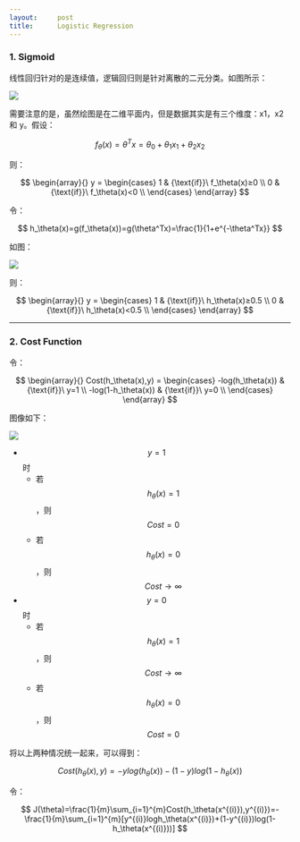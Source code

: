 ```yaml
---
layout:     post
title:      Logistic Regression
---
```


### 1. Sigmoid

线性回归针对的是连续值，逻辑回归则是针对离散的二元分类。如图所示：

![]({{site.baseurl}}/images/stanford-ml/logistic-regression-1.png)

需要注意的是，虽然绘图是在二维平面内，但是数据其实是有三个维度：x1，x2 和 y。假设：

$$ f_\theta(x)=\theta^Tx=\theta_0+\theta_1x_1+\theta_2x_2 $$

则：

$$
\begin{array}{}
y = \begin{cases}
1 & {\text{if}}\ f_\theta(x)≥0 \\
0 & {\text{if}}\ f_\theta(x)<0 \\ 
\end{cases}
\end{array}
$$

令：

$$ h_\theta(x)=g(f_\theta(x))=g(\theta^Tx)=\frac{1}{1+e^{-\theta^Tx}} $$

如图：

![]({{site.baseurl}}/images/stanford-ml/logistic-regression-2.png)

则：

$$
\begin{array}{}
y = \begin{cases}
1 & {\text{if}}\ h_\theta(x)≥0.5 \\
0 & {\text{if}}\ h_\theta(x)<0.5 \\ 
\end{cases}
\end{array}
$$

---

### 2. Cost Function

令：

$$
\begin{array}{}
Cost(h_\theta(x),y) = \begin{cases}
-log(h_\theta(x)) & {\text{if}}\ y=1 \\
-log(1-h_\theta(x)) & {\text{if}}\ y=0 \\ 
\end{cases}
\end{array}
$$

图像如下：

![]({{site.baseurl}}/images/stanford-ml/logistic-regression-3.png)

- $$ y=1 $$ 时
    + 若 $$ h_\theta(x)=1 $$，则 $$ Cost=0 $$
    + 若 $$ h_\theta(x)=0 $$，则 $$ Cost\rightarrow\infty $$
- $$ y=0 $$ 时
    + 若 $$ h_\theta(x)=1 $$，则 $$ Cost\rightarrow\infty $$
    + 若 $$ h_\theta(x)=0 $$，则 $$ Cost=0 $$

将以上两种情况统一起来，可以得到：

$$ Cost(h_\theta(x),y)=-ylog(h_\theta(x))-(1-y)log(1-h_\theta(x)) $$

令：

$$ J(\theta)=\frac{1}{m}\sum_{i=1}^{m}Cost(h_\theta(x^{(i)}),y^{(i)})=-\frac{1}{m}\sum_{i=1}^{m}[y^{(i)}logh_\theta(x^{(i)})+(1-y^{(i)})log(1-h_\theta(x^{(i)}))] $$
